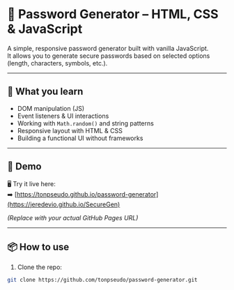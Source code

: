 # 🔐 Password Generator – HTML, CSS & JavaScript

A simple, responsive password generator built with vanilla JavaScript.  
It allows you to generate secure passwords based on selected options (length, characters, symbols, etc.).

---

## 🧠 What you learn

- DOM manipulation (JS)
- Event listeners & UI interactions
- Working with `Math.random()` and string patterns
- Responsive layout with HTML & CSS
- Building a functional UI without frameworks

---

## 🚀 Demo

🖥️ Try it live here:  
➡️ [https://tonpseudo.github.io/password-generator](https://jeredevio.github.io/SecureGen)

*(Replace with your actual GitHub Pages URL)*

---

## 📦 How to use

1. Clone the repo:
```bash
git clone https://github.com/tonpseudo/password-generator.git
